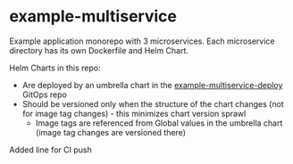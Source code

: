 # example-multiservice

Example application monorepo with 3 microservices. Each microservice directory has its own Dockerfile and Helm Chart.

Helm Charts in this repo:

- Are deployed by an umbrella chart in the [example-multiservice-deploy](https://github.com/codefresh-contrib/example-multiservice-deploy) GitOps repo
- Should be versioned only when the structure of the chart changes (not for image tag changes) - this minimizes chart version sprawl
  - Image tags are referenced from Global values in the umbrella chart (image tag changes are versioned there)

Added line for CI push
